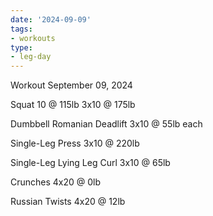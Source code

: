 ```yaml
---
date: '2024-09-09'
tags:
- workouts
type:
- leg-day
---
```


Workout September 09, 2024

Squat
10 @ 115lb
3x10 @ 175lb

Dumbbell Romanian Deadlift
3x10 @ 55lb each

Single-Leg Press
3x10 @ 220lb

Single-Leg Lying Leg Curl
3x10 @ 65lb

Crunches
4x20 @ 0lb

Russian Twists
4x20 @ 12lb